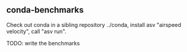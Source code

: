 conda-benchmarks
----------------

Check out conda in a sibling repository ../conda, install asv
"airspeed velocity", call "asv run".

TODO: write the benchmarks
